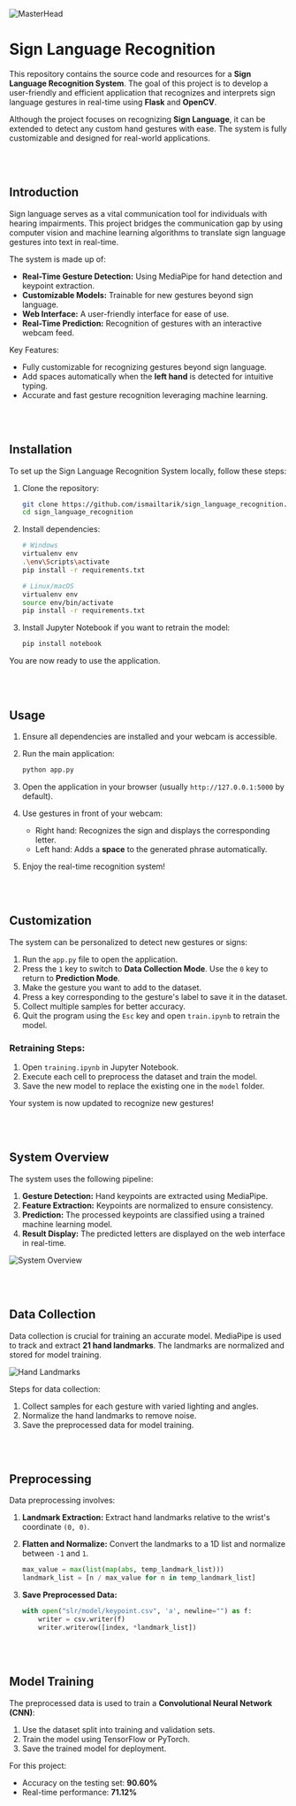 ![MasterHead](docs/SLR.png)
# Sign Language Recognition

This repository contains the source code and resources for a **Sign Language Recognition System**. The goal of this project is to develop a user-friendly and efficient application that recognizes and interprets sign language gestures in real-time using **Flask** and **OpenCV**.

Although the project focuses on recognizing **Sign Language**, it can be extended to detect any custom hand gestures with ease. The system is fully customizable and designed for real-world applications.

<br><br>

## Introduction
Sign language serves as a vital communication tool for individuals with hearing impairments. This project bridges the communication gap by using computer vision and machine learning algorithms to translate sign language gestures into text in real-time.

The system is made up of:

- **Real-Time Gesture Detection:** Using MediaPipe for hand detection and keypoint extraction.
- **Customizable Models:** Trainable for new gestures beyond sign language.
- **Web Interface:** A user-friendly interface for ease of use.
- **Real-Time Prediction:** Recognition of gestures with an interactive webcam feed.

Key Features:
- Fully customizable for recognizing gestures beyond sign language.
- Add spaces automatically when the **left hand** is detected for intuitive typing.
- Accurate and fast gesture recognition leveraging machine learning.

<br><br>

## Installation
To set up the Sign Language Recognition System locally, follow these steps:

1. Clone the repository:
   ```bash
   git clone https://github.com/ismailtarik/sign_language_recognition.git
   cd sign_language_recognition
   ```

2. Install dependencies:
   ```bash
   # Windows
   virtualenv env
   .\env\Scripts\activate
   pip install -r requirements.txt

   # Linux/macOS
   virtualenv env
   source env/bin/activate
   pip install -r requirements.txt
   ```

3. Install Jupyter Notebook if you want to retrain the model:
   ```bash
   pip install notebook
   ```

You are now ready to use the application.

<br><br>

## Usage
1. Ensure all dependencies are installed and your webcam is accessible.

2. Run the main application:
   ```bash
   python app.py
   ```

3. Open the application in your browser (usually `http://127.0.0.1:5000` by default).

4. Use gestures in front of your webcam:
   - Right hand: Recognizes the sign and displays the corresponding letter.
   - Left hand: Adds a **space** to the generated phrase automatically.

5. Enjoy the real-time recognition system!

<br><br>

## Customization
The system can be personalized to detect new gestures or signs:

1. Run the `app.py` file to open the application.
2. Press the `1` key to switch to **Data Collection Mode**. Use the `0` key to return to **Prediction Mode**.
3. Make the gesture you want to add to the dataset.
4. Press a key corresponding to the gesture's label to save it in the dataset.
5. Collect multiple samples for better accuracy.
6. Quit the program using the `Esc` key and open `train.ipynb` to retrain the model.

### Retraining Steps:
1. Open `training.ipynb` in Jupyter Notebook.
2. Execute each cell to preprocess the dataset and train the model.
3. Save the new model to replace the existing one in the `model` folder.

Your system is now updated to recognize new gestures!

<br><br>

## System Overview
The system uses the following pipeline:
1. **Gesture Detection:** Hand keypoints are extracted using MediaPipe.
2. **Feature Extraction:** Keypoints are normalized to ensure consistency.
3. **Prediction:** The processed keypoints are classified using a trained machine learning model.
4. **Result Display:** The predicted letters are displayed on the web interface in real-time.

![System Overview](docs/flow-chart.png)

<br><br>

## Data Collection
Data collection is crucial for training an accurate model. MediaPipe is used to track and extract **21 hand landmarks**. The landmarks are normalized and stored for model training.

![Hand Landmarks](docs/hand-landmarks.png)

Steps for data collection:
1. Collect samples for each gesture with varied lighting and angles.
2. Normalize the hand landmarks to remove noise.
3. Save the preprocessed data for model training.

<br><br>

## Preprocessing
Data preprocessing involves:

1. **Landmark Extraction:** Extract hand landmarks relative to the wrist's coordinate `(0, 0)`.
   
2. **Flatten and Normalize:** Convert the landmarks to a 1D list and normalize between `-1` and `1`.
   ```python
   max_value = max(list(map(abs, temp_landmark_list)))
   landmark_list = [n / max_value for n in temp_landmark_list]
   ```

3. **Save Preprocessed Data:**
   ```python
   with open("slr/model/keypoint.csv", 'a', newline="") as f:
       writer = csv.writer(f)
       writer.writerow([index, *landmark_list])
   ```

<br><br>

## Model Training
The preprocessed data is used to train a **Convolutional Neural Network (CNN)**:

1. Use the dataset split into training and validation sets.
2. Train the model using TensorFlow or PyTorch.
3. Save the trained model for deployment.

For this project:
- Accuracy on the testing set: **90.60%**
- Real-time performance: **71.12%**

